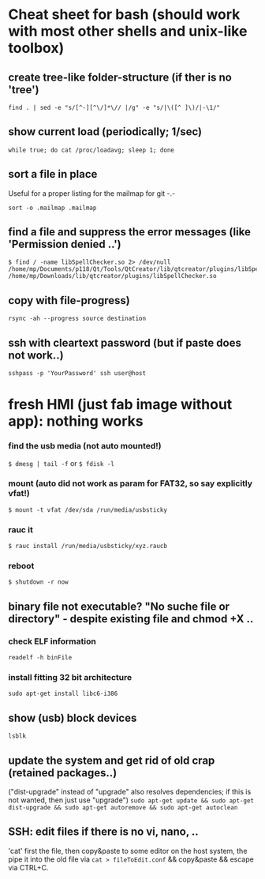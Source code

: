 # Cheat sheet for bash (should work with most other shells and unix-like toolbox)

## create tree-like folder-structure (if ther is no 'tree')
```
find . | sed -e "s/[^-][^\/]*\// |/g" -e "s/|\([^ ]\)/|-\1/"
```

## show current load (periodically; 1/sec)
```
while true; do cat /proc/loadavg; sleep 1; done
```

## sort a file in place
Useful for a proper listing for the mailmap for git -.-
```
sort -o .mailmap .mailmap
```

## find a file and suppress the error messages (like 'Permission denied ..')
```
$ find / -name libSpellChecker.so 2> /dev/null
/home/mp/Documents/p118/Qt/Tools/QtCreator/lib/qtcreator/plugins/libSpellChecker.so
/home/mp/Downloads/lib/qtcreator/plugins/libSpellChecker.so
```

## copy with file-progress)
```
rsync -ah --progress source destination
```

## ssh with cleartext password (but if paste does not work..)
```sshpass -p 'YourPassword' ssh user@host```

# fresh HMI (just fab image without app): nothing works

### find the usb media (not auto mounted!)
```$ dmesg | tail -f```
or
```$ fdisk -l```

### mount (auto did not work as param for FAT32, so say explicitly vfat!)
```$ mount -t vfat /dev/sda /run/media/usbsticky```

### rauc it
```$ rauc install /run/media/usbsticky/xyz.raucb```

### reboot
```$ shutdown -r now```

## binary file not executable? "No suche file or directory" - despite existing file and chmod +X ..
### check ELF information
```readelf -h binFile```

### install fitting 32 bit architecture
```sudo apt-get install libc6-i386```

## show (usb) block devices
```lsblk```

## update the system and get rid of old crap (retained packages..)
("dist-upgrade" instead of "upgrade" also resolves dependencies; if this is not wanted, then just use "upgrade")
```sudo apt-get update && sudo apt-get dist-upgrade && sudo apt-get autoremove && sudo apt-get autoclean```

## SSH: edit files if there is no vi, nano, ..
'cat' first the file, then copy&paste to some editor on the host system, the pipe it into the old file via
```cat > fileToEdit.conf``` && copy&paste && escape via CTRL+C.

